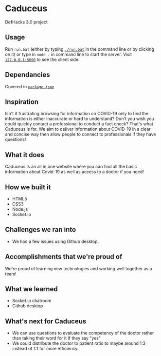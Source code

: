 # Caduceus
DefHacks 3.0 project

## Usage
Run `run.bat` (either by typing [`./run.bat`](./run.bat) in the command line or by clicking on it) or type in `node .` in command line to start the server. Visit [`127.0.0.1:5000`](https://127.0.0.1:5000) to see the client side.

## Dependancies
Covered in [`package.json`](./package.json)

## Inspiration
Isn't it frustrating browsing for information on COVID-19 only to find the information is either inaccurate or hard to understand? Don't you wish you could quickly contact a professional to conduct a fact check? That's what Caduceus is for. We aim to deliver information about COVID-19 in a clear and concise way then allow people to connect to professionals if they have questions!

## What it does
Caduceus is an all in one website where you can find all the basic information about Covid-19 as well as access to a doctor if you need!

## How we built it
* HTML5
* CSS3
* Node.js
* Socket.io

## Challenges we ran into
* We had a few issues using Github desktop.

## Accomplishments that we're proud of
We're proud of learning new technologies and working well together as a team!

## What we learned
* Socket.io chatroom
* Github desktop

## What's next for Caduceus
* We can use questions to evaluate the competency of the doctor rather than taking their word for it if they say "yes"
* We could distribute the doctor to patient ratio to maybe around 1:3 instead of 1:1 for more efficiency.
